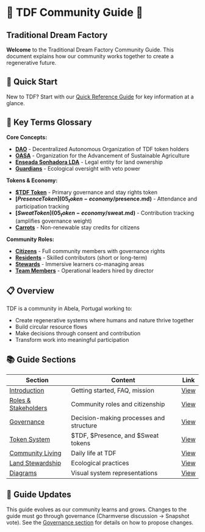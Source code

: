 # 🌱 TDF Community Guide 🌱
## Traditional Dream Factory

**Welcome** to the Traditional Dream Factory Community Guide. This document explains how our community works together to create a regenerative future.

## 🚀 Quick Start
New to TDF? Start with our [Quick Reference Guide](QUICK_REFERENCE.md) for key information at a glance.

## 📖 Key Terms Glossary

**Core Concepts:**
- **[DAO](03_governance/dao.md)** - Decentralized Autonomous Organization of TDF token holders
- **[OASA](03_governance/oasa.md)** - Organization for the Advancement of Sustainable Agriculture
- **[Enseada Sonhadora LDA](03_governance/enseada_sonhadora_lda.md)** - Legal entity for land ownership
- **[Guardians](02_roles-and-stakeholders/guardian.md)** - Ecological oversight with veto power

**Tokens & Economy:**
- **[$TDF Token](05_token-economy/token_basics.md)** - Primary governance and stay rights token
- **[$Presence Token](05_token-economy/$presence.md)** - Attendance and participation tracking
- **[$Sweat Token](05_token-economy/$sweat.md)** - Contribution tracking (amplifies governance weight)
- **[Carrots](05_token-economy/README.md#-carrots-stay-credits)** - Non-renewable stay credits for citizens

**Community Roles:**
- **[Citizens](02_roles-and-stakeholders/citizen.md)** - Full community members with governance rights
- **[Residents](02_roles-and-stakeholders/resident.md)** - Skilled contributors (short or long-term)
- **[Stewards](02_roles-and-stakeholders/steward.md)** - Immersive learners co-managing areas
- **[Team Members](02_roles-and-stakeholders/team_member.md)** - Operational leaders hired by director

## 📋 Overview

TDF is a community in Abela, Portugal working to:
- Create regenerative systems where humans and nature thrive together
- Build circular resource flows
- Make decisions through consent and contribution
- Transform work into meaningful participation

## 📚 Guide Sections

| Section | Content | Link |
|---------|---------|------|
| [Introduction](01_introduction/) | Getting started, FAQ, mission | [View](01_introduction/) |
| [Roles & Stakeholders](02_roles-and-stakeholders/) | Community roles and citizenship | [View](02_roles-and-stakeholders/) |
| [Governance](03_governance/) | Decision-making processes and structure | [View](03_governance/) |
| [Token System](05_token-economy/) | $TDF, $Presence, and $Sweat tokens | [View](05_token-economy/) |
| [Community Living](06_community-living/) | Daily life at TDF | [View](06_community-living/) |
| [Land Stewardship](07_land-stewardship/) | Ecological practices | [View](07_land-stewardship/) |
| [Diagrams](08_diagrams/) | Visual system representations | [View](08_diagrams/) |

## 🔄 Guide Updates

This guide evolves as our community learns and grows. Changes to the guide must go through governance (Charmverse discussion → Snapshot vote). See the [Governance section](03_governance/) for details on how to propose changes.
